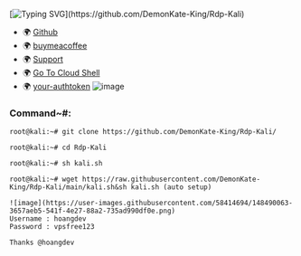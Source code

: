 [![Typing SVG](https://readme-typing-svg.herokuapp.com?size=30&color=7100F7&height=60&lines=!+Script+Free+Rdp+Kali+!)](https://github.com/DemonKate-King/Rdp-Kali)
* 🌍 [Github](https://github.com/DemonKate-King)
* 🌍 [buymeacoffee](https://www.buymeacoffee.com/HoangDeveloper)
* 🌍 [Support](https://zalo.me/g/qveqns906)
* 🌍 [Go To Cloud Shell](https://shell.cloud.google.com/?show=ide%2Cterminal)
* 🌍 [your-authtoken](https://dashboard.ngrok.com/get-started/your-authtoken)
 ![image](https://www.kali.org/images/notebook-kali-2022.1.jpg)
 ### Command~#:
```
root@kali:~# git clone https://github.com/DemonKate-King/Rdp-Kali/
```
```
root@kali:~# cd Rdp-Kali
```
```
root@kali:~# sh kali.sh
```
```
root@kali:~# wget https://raw.githubusercontent.com/DemonKate-King/Rdp-Kali/main/kali.sh&sh kali.sh (auto setup)
```
```
![image](https://user-images.githubusercontent.com/58414694/148490063-3657aeb5-541f-4e27-88a2-735ad990df0e.png)
Username : hoangdev
Password : vpsfree123
```
```
Thanks @hoangdev
```
